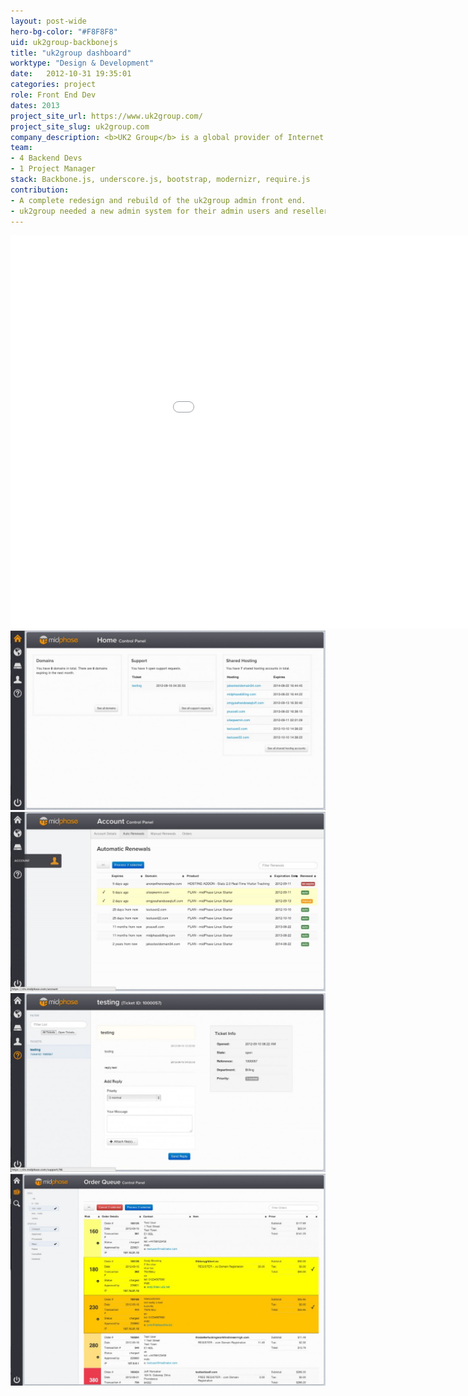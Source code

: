 ```yaml
---
layout: post-wide
hero-bg-color: "#F8F8F8"
uid: uk2group-backbonejs
title: "uk2group dashboard"
worktype: "Design & Development"
date:   2012-10-31 19:35:01
categories: project
role: Front End Dev
dates: 2013
project_site_url: https://www.uk2group.com/
project_site_slug: uk2group.com
company_description: <b>UK2 Group</b> is a global provider of Internet services based in the United Kingdom, with data centers in the UK and US
team:
- 4 Backend Devs
- 1 Project Manager
stack: Backbone.js, underscore.js, bootstrap, modernizr, require.js
contribution:
- A complete redesign and rebuild of the uk2group admin front end.
- uk2group needed a new admin system for their admin users and resellers.  Users could manage their hosting products, add and remove new options, transfer products, manage transations, submit support tickets.  Most of these were version 1 deliverables.  It has since been extended, maintained, and used in production.
---
```


<div class="showcase">
  <div class="videoWrapper">
    <iframe width="1120" height="630" src="//www.youtube.com/embed/8vjXGJ1AAPw" frameborder="0" > </iframe>
  </div>
  <img src="/img/uk2group-backbonejs/1.jpg" alt="1">
  <img src="/img/uk2group-backbonejs/2.jpg" alt="2">
  <img src="/img/uk2group-backbonejs/3.jpg" alt="3">
  <img src="/img/uk2group-backbonejs/4.jpg" alt="4">
</div>

